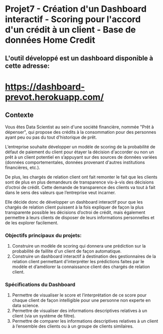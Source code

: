 # Projet7 - Création d'un Dashboard interactif - Scoring pour l'accord d'un crédit à un client - Base de données Home Credit
## L'outil développé est un dashboard disponible à cette adresse: 
# https://dashboard-prevot.herokuapp.com/

## Contexte
Vous êtes Data Scientist au sein d'une société financière, nommée "Prêt à dépenser",  qui propose des crédits à la consommation pour des personnes ayant peu ou pas du tout d'historique de prêt.

L’entreprise souhaite développer un modèle de scoring de la probabilité de défaut de paiement du client pour étayer la décision d'accorder ou non un prêt à un client potentiel en s’appuyant sur des sources de données variées (données comportementales, données provenant d'autres institutions financières, etc.).

De plus, les chargés de relation client ont fait remonter le fait que les clients sont de plus en plus demandeurs de transparence vis-à-vis des décisions d’octroi de crédit. Cette demande de transparence des clients va tout à fait dans le sens des valeurs que l’entreprise veut incarner.

Elle décide donc de développer un dashboard interactif pour que les chargés de relation client puissent à la fois expliquer de façon la plus transparente possible les décisions d’octroi de crédit, mais également permettre à leurs clients de disposer de leurs informations personnelles et de les explorer facilement. 

### Objectifs principaux du projets:

1. Construire un modèle de scoring qui donnera une prédiction sur la probabilité de faillite d'un client de façon automatique.
2. Construire un dashboard interactif à destination des gestionnaires de la relation client permettant d'interpréter les prédictions faites par le modèle et d’améliorer la connaissance client des chargés de relation client.

### Spécifications du Dashboard
1. Permettre de visualiser le score et l’interprétation de ce score pour chaque client de façon intelligible pour une personne non experte en data science.
2. Permettre de visualiser des informations descriptives relatives à un client (via un système de filtre).
3. Permettre de comparer les informations descriptives relatives à un client à l’ensemble des clients ou à un groupe de clients similaires.
